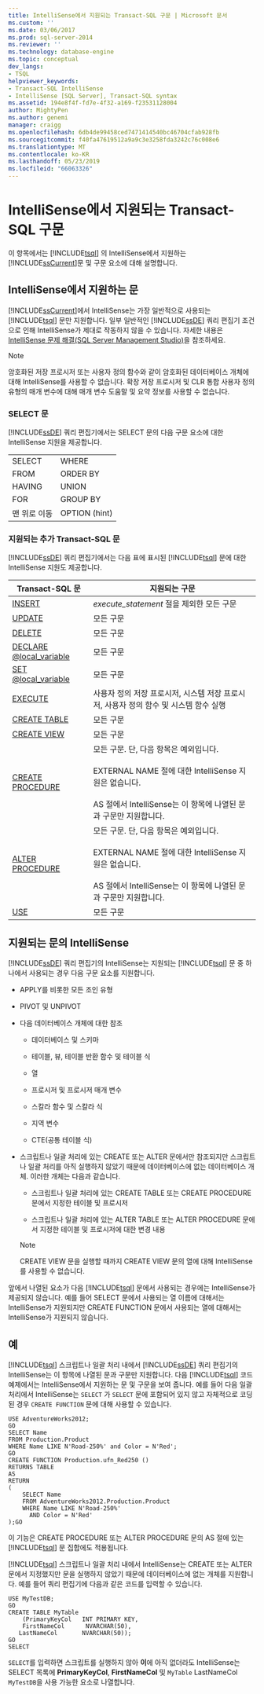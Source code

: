 ```yaml
---
title: IntelliSense에서 지원되는 Transact-SQL 구문 | Microsoft 문서
ms.custom: ''
ms.date: 03/06/2017
ms.prod: sql-server-2014
ms.reviewer: ''
ms.technology: database-engine
ms.topic: conceptual
dev_langs:
- TSQL
helpviewer_keywords:
- Transact-SQL IntelliSense
- IntelliSense [SQL Server], Transact-SQL syntax
ms.assetid: 194e8f4f-fd7e-4f32-a169-f23531128004
author: MightyPen
ms.author: genemi
manager: craigg
ms.openlocfilehash: 6db4de99458ced7471414540bc46704cfab928fb
ms.sourcegitcommit: f40fa47619512a9a9c3e3258fda3242c76c008e6
ms.translationtype: MT
ms.contentlocale: ko-KR
ms.lasthandoff: 05/23/2019
ms.locfileid: "66063326"
---
```

# <a name="transact-sql-syntax-supported-by-intellisense"></a>IntelliSense에서 지원되는 Transact-SQL 구문
  이 항목에서는 [!INCLUDE[tsql](../../includes/tsql-md.md)] 의 IntelliSense에서 지원하는 [!INCLUDE[ssCurrent](../../includes/sscurrent-md.md)]문 및 구문 요소에 대해 설명합니다.  
  
## <a name="statements-supported-by-intellisense"></a>IntelliSense에서 지원하는 문  
 [!INCLUDE[ssCurrent](../../includes/sscurrent-md.md)]에서 IntelliSense는 가장 일반적으로 사용되는 [!INCLUDE[tsql](../../includes/tsql-md.md)] 문만 지원합니다. 일부 일반적인 [!INCLUDE[ssDE](../../includes/ssde-md.md)] 쿼리 편집기 조건으로 인해 IntelliSense가 제대로 작동하지 않을 수 있습니다. 자세한 내용은 [IntelliSense 문제 해결&#40;SQL Server Management Studio&#41;](troubleshooting-intellisense.md)을 참조하세요.  
  
> [!NOTE]  
>  암호화된 저장 프로시저 또는 사용자 정의 함수와 같이 암호화된 데이터베이스 개체에 대해 IntelliSense를 사용할 수 없습니다. 확장 저장 프로시저 및 CLR 통합 사용자 정의 유형의 매개 변수에 대해 매개 변수 도움말 및 요약 정보를 사용할 수 없습니다.  
  
### <a name="select-statement"></a>SELECT 문  
 [!INCLUDE[ssDE](../../includes/ssde-md.md)] 쿼리 편집기에서는 SELECT 문의 다음 구문 요소에 대한 IntelliSense 지원을 제공합니다.  
  
|||  
|-|-|  
|SELECT|WHERE|  
|FROM|ORDER BY|  
|HAVING|UNION|  
|FOR|GROUP BY|  
|맨 위로 이동|OPTION (hint)|  
  
### <a name="additional-transact-sql-statements-that-are-supported"></a>지원되는 추가 Transact-SQL 문  
 [!INCLUDE[ssDE](../../includes/ssde-md.md)] 쿼리 편집기에서는 다음 표에 표시된 [!INCLUDE[tsql](../../includes/tsql-md.md)] 문에 대한 IntelliSense 지원도 제공합니다.  
  
|Transact-SQL 문|지원되는 구문|  
|-----------------------------|----------------------|  
|[INSERT](/sql/t-sql/statements/insert-transact-sql)|*execute_statement* 절을 제외한 모든 구문|  
|[UPDATE](/sql/t-sql/queries/update-transact-sql)|모든 구문|  
|[DELETE](/sql/t-sql/statements/delete-transact-sql)|모든 구문|  
|[DECLARE @local_variable](/sql/t-sql/language-elements/declare-local-variable-transact-sql)|모든 구문|  
|[SET @local_variable](/sql/t-sql/language-elements/set-local-variable-transact-sql)|모든 구문|  
|[EXECUTE](/sql/t-sql/language-elements/execute-transact-sql)|사용자 정의 저장 프로시저, 시스템 저장 프로시저, 사용자 정의 함수 및 시스템 함수 실행|  
|[CREATE TABLE](/sql/t-sql/statements/create-table-transact-sql)|모든 구문|  
|[CREATE VIEW](/sql/t-sql/statements/create-view-transact-sql)|모든 구문|  
|[CREATE PROCEDURE](/sql/t-sql/statements/create-procedure-transact-sql)|모든 구문. 단, 다음 항목은 예외입니다.<br /><br /> EXTERNAL NAME 절에 대한 IntelliSense 지원은 없습니다.<br /><br /> AS 절에서 IntelliSense는 이 항목에 나열된 문과 구문만 지원합니다.|  
|[ALTER PROCEDURE](/sql/t-sql/statements/alter-procedure-transact-sql)|모든 구문. 단, 다음 항목은 예외입니다.<br /><br /> EXTERNAL NAME 절에 대한 IntelliSense 지원은 없습니다.<br /><br /> AS 절에서 IntelliSense는 이 항목에 나열된 문과 구문만 지원합니다.|  
|[USE](/sql/t-sql/language-elements/use-transact-sql)|모든 구문|  
  
## <a name="intellisense-in-supported-statements"></a>지원되는 문의 IntelliSense  
 [!INCLUDE[ssDE](../../includes/ssde-md.md)] 쿼리 편집기의 IntelliSense는 지원되는 [!INCLUDE[tsql](../../includes/tsql-md.md)] 문 중 하나에서 사용되는 경우 다음 구문 요소를 지원합니다.  
  
-   APPLY를 비롯한 모든 조인 유형  
  
-   PIVOT 및 UNPIVOT  
  
-   다음 데이터베이스 개체에 대한 참조  
  
    -   데이터베이스 및 스키마  
  
    -   테이블, 뷰, 테이블 반환 함수 및 테이블 식  
  
    -   열  
  
    -   프로시저 및 프로시저 매개 변수  
  
    -   스칼라 함수 및 스칼라 식  
  
    -   지역 변수  
  
    -   CTE(공통 테이블 식)  
  
-   스크립트나 일괄 처리에 있는 CREATE 또는 ALTER 문에서만 참조되지만 스크립트나 일괄 처리를 아직 실행하지 않았기 때문에 데이터베이스에 없는 데이터베이스 개체. 이러한 개체는 다음과 같습니다.  
  
    -   스크립트나 일괄 처리에 있는 CREATE TABLE 또는 CREATE PROCEDURE 문에서 지정한 테이블 및 프로시저  
  
    -   스크립트나 일괄 처리에 있는 ALTER TABLE 또는 ALTER PROCEDURE 문에서 지정한 테이블 및 프로시저에 대한 변경 내용  
  
    > [!NOTE]  
    >  CREATE VIEW 문을 실행할 때까지 CREATE VIEW 문의 열에 대해 IntelliSense를 사용할 수 없습니다.  
  
 앞에서 나열된 요소가 다음 [!INCLUDE[tsql](../../includes/tsql-md.md)] 문에서 사용되는 경우에는 IntelliSense가 제공되지 않습니다. 예를 들어 SELECT 문에서 사용되는 열 이름에 대해서는 IntelliSense가 지원되지만 CREATE FUNCTION 문에서 사용되는 열에 대해서는 IntelliSense가 지원되지 않습니다.  
  
## <a name="examples"></a>예  
 [!INCLUDE[tsql](../../includes/tsql-md.md)] 스크립트나 일괄 처리 내에서 [!INCLUDE[ssDE](../../includes/ssde-md.md)] 쿼리 편집기의 IntelliSense는 이 항목에 나열된 문과 구문만 지원합니다. 다음 [!INCLUDE[tsql](../../includes/tsql-md.md)] 코드 예제에서는 IntelliSense에서 지원하는 문 및 구문을 보여 줍니다. 예를 들어 다음 일괄 처리에서 IntelliSense는 `SELECT` 가 `SELECT` 문에 포함되어 있지 않고 자체적으로 코딩된 경우 `CREATE FUNCTION` 문에 대해 사용할 수 있습니다.  
  
```  
USE AdventureWorks2012;  
GO  
SELECT Name  
FROM Production.Product  
WHERE Name LIKE N'Road-250%' and Color = N'Red';  
GO  
CREATE FUNCTION Production.ufn_Red250 ()  
RETURNS TABLE  
AS  
RETURN   
(  
    SELECT Name  
    FROM AdventureWorks2012.Production.Product  
    WHERE Name LIKE N'Road-250%'  
      AND Color = N'Red'  
);GO  
```  
  
 이 기능은 CREATE PROCEDURE 또는 ALTER PROCEDURE 문의 AS 절에 있는 [!INCLUDE[tsql](../../includes/tsql-md.md)] 문 집합에도 적용됩니다.  
  
 [!INCLUDE[tsql](../../includes/tsql-md.md)] 스크립트나 일괄 처리 내에서 IntelliSense는 CREATE 또는 ALTER 문에서 지정했지만 문을 실행하지 않았기 때문에 데이터베이스에 없는 개체를 지원합니다. 예를 들어 쿼리 편집기에 다음과 같은 코드를 입력할 수 있습니다.  
  
```  
USE MyTestDB;  
GO  
CREATE TABLE MyTable  
    (PrimaryKeyCol   INT PRIMARY KEY,  
    FirstNameCol      NVARCHAR(50),  
   LastNameCol       NVARCHAR(50));  
GO  
SELECT   
```  
  
 `SELECT`를 입력하면 스크립트를 실행하지 않아 **이**에 아직 없더라도 IntelliSense는 SELECT 목록에 **PrimaryKeyCol**, **FirstNameCol** 및 `MyTable` LastNameCol `MyTestDB`을 사용 가능한 요소로 나열합니다.  
  
  
